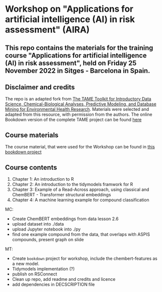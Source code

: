 # Workshop on "Applications for **a**rtificial **i**ntelligence (AI) in **r**isk **a**ssessment" (AIRA)

## This repo contains the materials for the training course "Applications for artificial intelligence (AI) in risk assessment", held on Friday 25 November 2022 in Sitges - Barcelona in Spain.

## Disclaimer and credits
The repo is an adapted fork from [The TAME Toolkit for Introductory Data Science, Chemical-Biological Analyses, Predictive Modeling, and Database Mining for Environmental Health Research](https://github.com/UNCSRP/Data-Analysis-Training-Modules). Materials were selected and adapted from this resource, with permission from the authors. The online Bookdown version of the complete TAME project can be found [here](https://uncsrp.github.io/Data-Analysis-Training-Modules/)

## Course materials
The course material, that were used for the Workshop can be found in [this bookdown project](https://rstudio-connect.hu.nl/connect/AIRA)

## Course contents

 1. Chapter 1: An introduction to R
 2. Chapter 2: An introduction to the tidymodels framwork for R
 3. Chapter 3: Example of a Read-Across approach, using classical and ChemBERT - Transformer structural embeddings
 4. Chapter 4: A machine learning example for compound classification

MC: 

- Create ChemBERT embeddings from data lesson 2.6
- upload dataset into ./data
- upload Jupyter notebook into ./py
- find one example compound from the data, that overlaps with ASPIS compounds, present graph on slide

MT: 

- Create `bookdown` project for workshop, include the chembert-features as a new model.
- Tidymodels implementation (?)
- publish on RSConnect
- Clean up repo, add readme and credits and licence
- add dependencies in DECSCRIPTION file 
